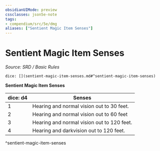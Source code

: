 ```yaml
---
obsidianUIMode: preview
cssclasses: json5e-note
tags:
- compendium/src/5e/dmg
aliases: ["Sentient Magic Item Senses"]
---
```

# Sentient Magic Item Senses
*Source: SRD / Basic Rules* 

`dice: [](sentient-magic-item-senses.md#^sentient-magic-item-senses)`

**Sentient Magic Item Senses**

| dice: d4 | Senses |
|----------|--------|
| 1 | Hearing and normal vision out to 30 feet. |
| 2 | Hearing and normal vision out to 60 feet |
| 3 | Hearing and normal vision out to 120 feet. |
| 4 | Hearing and darkvision out to 120 feet. |
^sentient-magic-item-senses